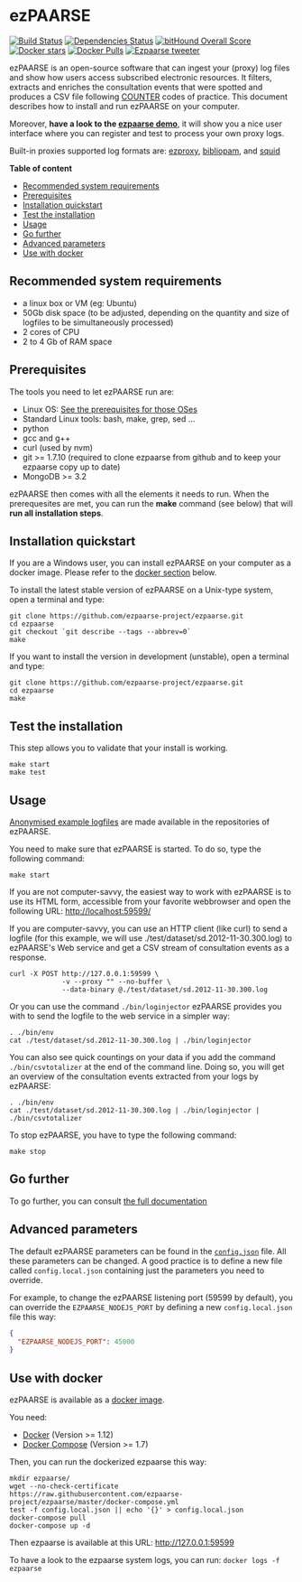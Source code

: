 # ezPAARSE #

[![Build Status](https://secure.travis-ci.org/ezpaarse-project/ezpaarse.png?branch=master)](http://travis-ci.org/ezpaarse-project/ezpaarse)
[![Dependencies Status](https://david-dm.org/ezpaarse-project/ezpaarse.png)](https://david-dm.org/ezpaarse-project/ezpaarse)
[![bitHound Overall Score](https://www.bithound.io/github/ezpaarse-project/ezpaarse/badges/score.svg)](https://www.bithound.io/github/ezpaarse-project/ezpaarse)
[![Docker stars](https://img.shields.io/docker/stars/ezpaarseproject/ezpaarse.svg)](https://registry.hub.docker.com/r/ezpaarseproject/ezpaarse)
[![Docker Pulls](https://img.shields.io/docker/pulls/ezpaarseproject/ezpaarse.svg)](https://registry.hub.docker.com/r/ezpaarseproject/ezpaarse)
[![Ezpaarse tweeter](https://img.shields.io/twitter/follow/ezpaarse.svg?style=social&label=Follow)](https://twitter.com/ezpaarse)



ezPAARSE is an open-source software that can ingest your (proxy) log files and show how users access subscribed electronic resources.
It filters, extracts and enriches the consultation events that were spotted and produces a CSV file following [COUNTER](http://www.projectcounter.org/) codes of practice.
This document describes how to install and run ezPAARSE on your computer.

Moreover, **have a look to the [ezpaarse demo](http://demo.ezpaarse.org)**, it will show you a nice user interface where you can register and test to process your own proxy logs.

Built-in proxies supported log formats are: [ezproxy](http://www.oclc.org/ezproxy.en.html), [bibliopam](http://mioga.alixen.fr/Mioga2/bibliopam/public/club/), and [squid](http://www.squid-cache.org/)

**Table of content**
- [Recommended system requirements](#recommended-system-requirements)
- [Prerequisites](#prerequisites)
- [Installation quickstart](#installation-quickstart)
- [Test the installation](#test-the-installation)
- [Usage](#usage)
- [Go further](#go-further)
- [Advanced parameters](#advanced-parameters)
- [Use with docker](#use-with-docker)

## Recommended system requirements ##
- a linux box or VM (eg: Ubuntu)
- 50Gb disk space (to be adjusted, depending on the quantity and size of logfiles to be simultaneously processed)
- 2 cores of CPU
- 2 to 4 Gb of RAM space

## Prerequisites ##

The tools you need to let ezPAARSE run are:

* Linux OS: [See the prerequisites for those OSes](https://ezpaarse-project.github.io/ezpaarse/start/requirements.html)
* Standard Linux tools: bash, make, grep, sed ...
* python
* gcc and g++
* curl (used by nvm)
* git >= 1.7.10 (required to clone ezpaarse from github and to keep your ezpaarse copy up to date)
* MongoDB >= 3.2

ezPAARSE then comes with all the elements it needs to run.
When the prerequesites are met, you can run the **make** command (see below) that will **run all installation steps**.

## Installation quickstart ##

If you are a Windows user, you can install ezPAARSE on your computer as a docker image. Please refer to the [docker section](https://github.com/ezpaarse-project/ezpaarse#use-with-docker) below.

To install the latest stable version of ezPAARSE on a Unix-type system, open a terminal and type:
```shell
git clone https://github.com/ezpaarse-project/ezpaarse.git
cd ezpaarse
git checkout `git describe --tags --abbrev=0`
make
```

If you want to install the version in development (unstable),
open a terminal and type:
```shell
git clone https://github.com/ezpaarse-project/ezpaarse.git
cd ezpaarse
make
```

## Test the installation ##

This step allows you to validate that your install is working.

```shell
make start
make test
```

## Usage ##

[Anonymised example logfiles](https://raw.github.com/ezpaarse-project/ezpaarse/master/test/dataset/sd.2012-11-30.300.log)
are made available in the repositories of ezPAARSE.

You need to make sure that ezPAARSE is started. To do so, type the following command:

```shell
make start
```

If you are not computer-savvy, the easiest way to work with ezPAARSE is to use its HTML form, accessible from your favorite webbrowser and open the following URL: [http://localhost:59599/](http://localhost:59599/)

If you are computer-savvy, you can use an HTTP client (like curl) to send a logfile
(for this example, we will use ./test/dataset/sd.2012-11-30.300.log) to ezPAARSE's Web service
and get a CSV stream of consultation events as a response.

```shell
curl -X POST http://127.0.0.1:59599 \
             -v --proxy "" --no-buffer \
             --data-binary @./test/dataset/sd.2012-11-30.300.log
```

Or you can use the command ``./bin/loginjector`` ezPAARSE provides you with
to send the logfile to the web service in a simpler way:

```shell
. ./bin/env
cat ./test/dataset/sd.2012-11-30.300.log | ./bin/loginjector
```
You can also see quick countings on your data if you add the command
``./bin/csvtotalizer`` at the end of the command line.
Doing so, you will get an overview of the consultation events extracted
from your logs by ezPAARSE:

```shell
. ./bin/env
cat ./test/dataset/sd.2012-11-30.300.log | ./bin/loginjector | ./bin/csvtotalizer
```

To stop ezPAARSE, you have to type the following command:

```shell
make stop
```
## Go further ##

To go further, you can consult [the full documentation](http://doc.ezpaarse.org)


## Advanced parameters ##

The default ezPAARSE parameters can be found in the [``config.json``](https://github.com/ezpaarse-project/ezpaarse/blob/master/config.json) file. All these parameters can be changed. A good practice is to define a new file called ``config.local.json`` containing just the parameters you need to override.

For example, to change the ezPAARSE listening port (59599 by default), you can override the ``EZPAARSE_NODEJS_PORT`` by defining a new ``config.local.json`` file this way:

```json
{
  "EZPAARSE_NODEJS_PORT": 45000
}
```

## Use with docker ##

ezPAARSE is available as a [docker image](https://registry.hub.docker.com/r/ezpaarseproject/ezpaarse).

You need:

- [Docker](https://docs.docker.com/engine/install/) (Version >= 1.12)
- [Docker Compose](https://docs.docker.com/compose/install/) (Version >= 1.7)

Then, you can run the dockerized ezpaarse this way:

```
mkdir ezpaarse/
wget --no-check-certificate https://raw.githubusercontent.com/ezpaarse-project/ezpaarse/master/docker-compose.yml
test -f config.local.json || echo '{}' > config.local.json
docker-compose pull
docker-compose up -d
```

Then ezpaarse is available at this URL: http://127.0.0.1:59599

To have a look to the ezpaarse system logs, you can run: ``docker logs -f ezpaarse``
